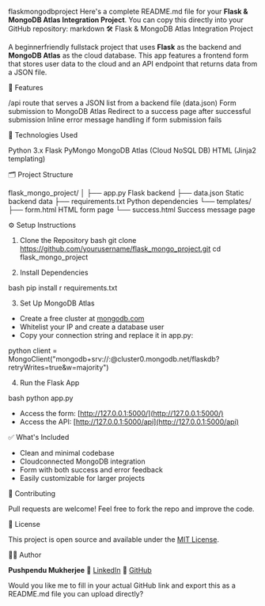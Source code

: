  flaskmongodbproject
Here's a complete README.md file for your **Flask & MongoDB Atlas Integration Project**. You can copy this directly into your GitHub repository:
markdown
 🛠️ Flask & MongoDB Atlas Integration Project

A beginnerfriendly fullstack project that uses **Flask** as the backend and **MongoDB Atlas** as the cloud database. This app features a frontend form that stores user data to the cloud and an API endpoint that returns data from a JSON file.



 📌 Features

 /api route that serves a JSON list from a backend file (data.json)
 Form submission to MongoDB Atlas
 Redirect to a success page after successful submission
 Inline error message handling if form submission fails



 🧰 Technologies Used

 Python 3.x
 Flask
 PyMongo
 MongoDB Atlas (Cloud NoSQL DB)
 HTML (Jinja2 templating)



 🗂️ Project Structure



flask\_mongo\_project/
│
├── app.py                  Flask backend
├── data.json               Static backend data
├── requirements.txt        Python dependencies
└── templates/
├── form.html           HTML form page
└── success.html        Success message page





 ⚙️ Setup Instructions

 1. Clone the Repository
bash
git clone https://github.com/yourusername/flask_mongo_project.git
cd flask_mongo_project


 2. Install Dependencies

bash
pip install r requirements.txt


 3. Set Up MongoDB Atlas

* Create a free cluster at [mongodb.com](https://www.mongodb.com/)
* Whitelist your IP and create a database user
* Copy your connection string and replace it in app.py:

python
client = MongoClient("mongodb+srv://<username>:<password>@cluster0.mongodb.net/flaskdb?retryWrites=true&w=majority")


 4. Run the Flask App

bash
python app.py


* Access the form: [http://127.0.0.1:5000/](http://127.0.0.1:5000/)
* Access the API: [http://127.0.0.1:5000/api](http://127.0.0.1:5000/api)


 ✅ What's Included

* Clean and minimal codebase
* Cloudconnected MongoDB integration
* Form with both success and error feedback
* Easily customizable for larger projects



 🤝 Contributing

Pull requests are welcome! Feel free to fork the repo and improve the code.



 📄 License

This project is open source and available under the [MIT License](LICENSE).



 🙋‍♂️ Author

**Pushpendu Mukherjee**
🔗 [LinkedIn](https://www.linkedin.com/)
🔗 [GitHub](https://github.com/yourusername)





Would you like me to fill in your actual GitHub link and export this as a README.md file you can upload directly?

